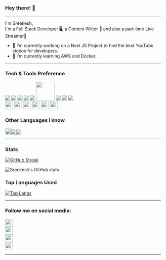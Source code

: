 ### Hey there! 👋

<!--
**sreekeshiyer/sreekeshiyer** is a ✨ _special_ ✨ repository because its `README.md` (this file) appears on your GitHub profile.

Here are some ideas to get you started:

- 🔭 I’m currently working on ...
- 🌱 I’m currently learning ...
- 👯 I’m looking to collaborate on ...
- 🤔 I’m looking for help with ...
- 💬 Ask me about ...
- 📫 How to reach me: ...
- 😄 Pronouns: ...
- ⚡ Fun fact: ...
-->

---

I'm Sreekesh, <br>
I'm a Full Stack Developer 🖥️, a Content Writer 📓 and also a part-time Live Streamer📡

-   🔭 I’m currently working on a Next JS Project to find the best YouTube videos for developers.
-   🌱 I’m currently learning AWS and Docker.

---

### Tech & Tools Preference

<img src = "https://img.shields.io/badge/-HTML5-E34F26?style=flat&logo=html5&logoColor=white"> <img src = "https://img.shields.io/badge/-CSS3-1572B6?style=flat&logo=css3&logoColor=white"> <img src="https://img.shields.io/badge/-Bootstrap-563D7C?style=flat&logo=bootstrap&logoColor=white"> <img src="https://img.shields.io/badge/-JavaScript-eed718?style=flat&logo=javascript&logoColor=ffffff"> <img src="https://img.shields.io/badge/-Sass-cc6699?style=flat&logo=sass&logoColor=ffffff"> <img src="https://img.shields.io/badge/-React-000000?style=flat&logo=react&logoColor=00c8ff" width="60px"> <img src="https://img.shields.io/badge/-MySQL-F29111?style=flat&logo=mysql&logoColor=FFFFFF"> <img src="https://img.shields.io/badge/-Node.js-3C873A?style=flat&logo=Node.js&logoColor=white"> <img src="https://img.shields.io/badge/-Firebase-FFA611?style=flat&logo=firebase&logoColor=FFFFFF">
<br>
<img src="https://img.shields.io/badge/Flutter-02569B?style=for-the-badge&logo=flutter&logoColor=white" style="height:25px"> <img src= "https://img.shields.io/badge/Laravel-FF2D20?style=for-the-badge&logo=laravel&logoColor=white" height="25px"> <img src= "https://img.shields.io/badge/Flask-000000?style=for-the-badge&logo=flask&logoColor=white" height="25px"> <img src= "https://img.shields.io/badge/TypeScript-007ACC?style=for-the-badge&logo=typescript&logoColor=white" height="25px"> <img src= "https://img.shields.io/badge/Heroku-430098?style=for-the-badge&logo=heroku&logoColor=white" height="25px"> <img src = "https://img.shields.io/badge/Amazon_AWS-232F3E?style=for-the-badge&logo=amazon-aws&logoColor=white" height= "25px">

### Other Languages I know

<img src ="https://img.shields.io/badge/Java-ED8B00?style=for-the-badge&logo=java&logoColor=white" style="height:20px"><img src="https://img.shields.io/badge/-C%20&%20C++-659ad2?style=flat&logo=c%2B%2B&logoColor=ffffff"><img src="https://img.shields.io/badge/-Python-black?style=flat&logo=python&logoColor=white">

---

### Stats

[![GitHub Streak](https://github-readme-streak-stats.herokuapp.com/?user=sreekeshiyer&theme=tokyonight_duo)](https://github.com/DenverCoder1/github-readme-streak-stats)

![Sreekesh's GitHub stats](https://github-readme-stats.vercel.app/api?username=sreekeshiyer&show_icons=true&theme=github_dark)

### Top Languages Used

[![Top Langs](https://github-readme-stats.vercel.app/api/top-langs/?username=sreekeshiyer&layout=compact&theme=github_dark)](https://github.com/anuraghazra/github-readme-stats)

---

### Follow me on social media:

<a href="https://www.instagram.com/sreekesh.this.side/"><img src="https://img.shields.io/badge/Instagram-E4405F?style=for-the-badge&logo=instagram&logoColor=white" height="25px"></a>
<br>
<a href="https://twitter.com/ZenonTweets"><img src="https://img.shields.io/badge/Twitter-1DA1F2?style=for-the-badge&logo=twitter&logoColor=white" height="25px"></a>
<br>
<a href="https://www.linkedin.com/in/sreekesh-iyer/"><img src="https://img.shields.io/badge/LinkedIn-0077B5?style=for-the-badge&logo=linkedin&logoColor=white" height="25px"></a>
<br>
<a href="https://medium.com/@sreekeshiyer"><img src="https://img.shields.io/badge/Medium-12100E?style=for-the-badge&logo=medium&logoColor=white" height="25px"></a>

---

